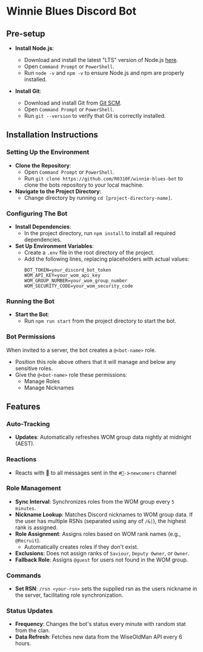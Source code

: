 # Winnie Blues Discord Bot

## Pre-setup

- **Install Node.js**:
    - Download and install the latest "LTS" version of Node.js [here](https://nodejs.org/en/download).
    - Open `Command Prompt` or `PowerShell`.
    - Run `node -v` and `npm -v` to ensure Node.js and npm are properly installed.

- **Install Git**:
    - Download and install Git from [Git SCM](https://git-scm.com/download/win).
    - Open `Command Prompt` or `PowerShell`.
    - Run `git --version` to verify that Git is correctly installed.

## Installation Instructions

### Setting Up the Environment

- **Clone the Repository**:
    - Open `Command Prompt` or `PowerShell`.
    - Run `git clone https://github.com/R0310F/winnie-blues-bot` to clone the bots repository to your local machine.
- **Navigate to the Project Directory**:
    - Change directory by running `cd [project-directory-name]`.

### Configuring The Bot

- **Install Dependencies**:
    - In the project directory, run `npm install` to install all required dependencies.
- **Set Up Environment Variables**:
    - Create a `.env` file in the root directory of the project.
    - Add the following lines, replacing placeholders with actual values:
      ```
      BOT_TOKEN=your_discord_bot_token
      WOM_API_KEY=your_wom_api_key
      WOM_GROUP_NUMBER=your_wom_group_number
      WOM_SECURITY_CODE=your_wom_security_code
      ```

### Running the Bot

- **Start the Bot**:
    - Run `npm run start` from the project directory to start the bot.

### Bot Permissions

When invited to a server, the bot creates a `@<bot-name>` role.

- Position this role above others that it will manage and below any sensitive roles.
- Give the `@<bot-name>` role these permissions:
    - Manage Roles
    - Manage Nicknames

## Features

### Auto-Tracking

- **Updates**: Automatically refreshes WOM group data nightly at midnight (AEST).

### Reactions

- Reacts with 🫡 to all messages sent in the ``#🥳-⊱newcomers`` channel
  
### Role Management

- **Sync Interval**: Synchronizes roles from the WOM group every ``5 minutes``.
- **Nickname Lookup**: Matches Discord nicknames to WOM group data. If the user has multiple RSNs (separated using any of `/&|`),
  the highest rank is assigned.
- **Role Assignment**: Assigns roles based on WOM rank names (e.g., `@Recruit`).
    - Automatically creates roles if they don't exist.
- **Exclusions**: Does not assign ranks of `Saviour`, `Deputy Owner`, or `Owner`.
- **Fallback Role**: Assigns `@guest` for users not found in the WOM group.

### Commands

- **Set RSN**: `/rsn <your-rsn>` sets the supplied rsn as the users nickname in the server, facilitating role
  synchronization.

### Status Updates

- **Frequency**: Changes the bot's status every minute with random stat from the clan.
- **Data Refresh**: Fetches new data from the WiseOldMan API every 6 hours.
